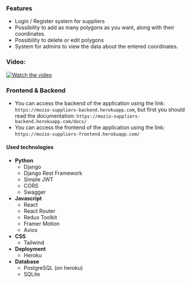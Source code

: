 ### Features

- Login / Register system for suppliers
- Possibility to add as many polygons as you want, along with their coordinates. 
- Possibility to delete or edit polygons
- System for admins to view the data about the entered coordinates.

### Video:
[![Watch the video](https://img.youtube.com/vi/mHUfVO0wmQQ/maxresdefault.jpg)](https://youtu.be/mHUfVO0wmQQ)

### Frontend & Backend
- You can access the backend of the application using the link: ```https://mozio-suppliers-backend.herokuapp.com```, but first you should read the documentation: ```https://mozio-suppliers-backend.herokuapp.com/docs/```
- You can access the frontend of the application using the link:  ```https://mozio-suppliers-frontend.herokuapp.com/```

#### Used technologies
                
+ **Python**
    + Django
	+ Django Rest Framework
	+ Simple JWT
	+ CORS
	+ Swagger
+ **Javascript**
    * React
    * React Router
    * Redux Toolkit
    * Framer Motion
    * Axios
+ **CSS**
	* Tailwind
+ **Deployment**
 	* Heroku
+ **Database**
 	* PostgreSQL (on heroku)
 	* SQLite
